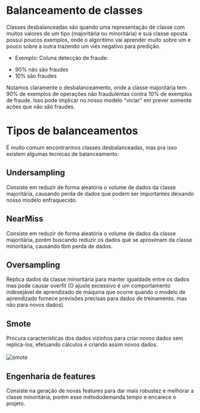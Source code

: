 # Balanceamento de classes
Classes desbalanceadas são quando uma representação de classe com muitos valores de um tipo (majoritária ou minoritária) e sua classe oposta possui poucos exemplos, onde o algoritimo vai aprender muito sobre um e pouco sobre a outra trazendo um viés negativo para predição.<br>

* Exemplo: Coluna detecção de fraude:<br>
- 90% não são fraudes
- 10% são fraudes

Notamos claramente o desbalanceamento, onde a classe majoritária tem 90% de exemplos de operações não fraudulentas contra 10% de exemplos de fraude. Isso pode implicar no nosso modelo "viciar" em prever somente ações que não são fraudes.

# Tipos de balanceamentos
É muito comum encontrarmos classes desbalanceadas, mas pra isso existem algumas tecnicas de balanceamento:
    
## Undersampling
Consiste em reduzir de forma aleatória o volume de dados da classe majoritária, causando perda de dados que podem ser importantes deixando nosso modelo enfraquecido.
        
## NearMiss
Consiste em reduzir de forma aleatória o volume de dados da classe majoritária, porém buscando reduzir os dados que se aproximam da classe minoritária, causando tbm perda de dados.
        
## Oversampling
Replica dados da classe minoritária para manter igualdade entre os dados mas pode causar overfit (O ajuste excessivo é um comportamento indesejável de aprendizado de máquina que ocorre quando o modelo de aprendizado fornece previsões precisas para dados de treinamento, mas não para novos dados).
        
## Smote
Procura caracteristicas dos dados vizinhos para criar novos dados sem replica-los, efetuando cálculos e criando assim novos dados.<br>
<br>
 ![smote](https://user-images.githubusercontent.com/115194365/212982317-a3fc43b4-d2a9-4e4e-8412-b1372bacc4aa.jpg)<br>
 
 ## Engenharia de features
 Consiste na geração de novas features para dar mais robustez e melhorar a classe minoritária, porém esse métododemanda tempo e encarece o projeto.

